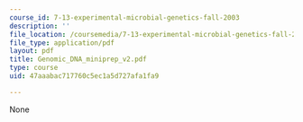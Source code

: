 ```yaml
---
course_id: 7-13-experimental-microbial-genetics-fall-2003
description: ''
file_location: /coursemedia/7-13-experimental-microbial-genetics-fall-2003/47aaabac717760c5ec1a5d727afa1fa9_Genomic_DNA_miniprep_v2.pdf
file_type: application/pdf
layout: pdf
title: Genomic_DNA_miniprep_v2.pdf
type: course
uid: 47aaabac717760c5ec1a5d727afa1fa9

---
```

None